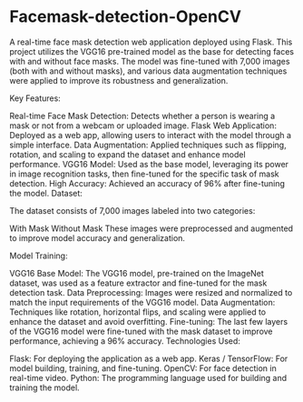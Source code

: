 # Facemask-detection-OpenCV

A real-time face mask detection web application deployed using Flask. This project utilizes the VGG16 pre-trained model as the base for detecting faces with and without face masks. The model was fine-tuned with 7,000 images (both with and without masks), and various data augmentation techniques were applied to improve its robustness and generalization.

Key Features:

Real-time Face Mask Detection: Detects whether a person is wearing a mask or not from a webcam or uploaded image.
Flask Web Application: Deployed as a web app, allowing users to interact with the model through a simple interface.
Data Augmentation: Applied techniques such as flipping, rotation, and scaling to expand the dataset and enhance model performance.
VGG16 Model: Used as the base model, leveraging its power in image recognition tasks, then fine-tuned for the specific task of mask detection.
High Accuracy: Achieved an accuracy of 96% after fine-tuning the model.
Dataset:

The dataset consists of 7,000 images labeled into two categories:

With Mask
Without Mask
These images were preprocessed and augmented to improve model accuracy and generalization.

Model Training:

VGG16 Base Model: The VGG16 model, pre-trained on the ImageNet dataset, was used as a feature extractor and fine-tuned for the mask detection task.
Data Preprocessing: Images were resized and normalized to match the input requirements of the VGG16 model.
Data Augmentation: Techniques like rotation, horizontal flips, and scaling were applied to enhance the dataset and avoid overfitting.
Fine-tuning: The last few layers of the VGG16 model were fine-tuned with the mask dataset to improve performance, achieving a 96% accuracy.
Technologies Used:

Flask: For deploying the application as a web app.
Keras / TensorFlow: For model building, training, and fine-tuning.
OpenCV: For face detection in real-time video.
Python: The programming language used for building and training the model.
